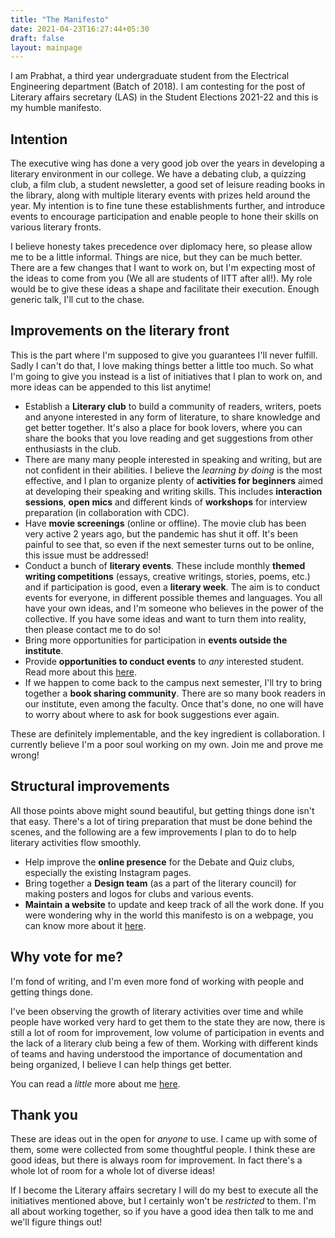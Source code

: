 ```yaml
---
title: "The Manifesto"
date: 2021-04-23T16:27:44+05:30
draft: false
layout: mainpage
---
```


I am Prabhat, a third year undergraduate student from the Electrical Engineering department (Batch of 2018). I am contesting for the post of Literary affairs secretary (LAS) in the Student Elections 2021-22 and this is my humble manifesto. 

<!-- For those who are interested in my previous work, [this page](/literary-manifesto/about-me) describes some of it briefly. To know why the manifesto is on a web page, read [this](/literary-manifesto/issues/1-manifesto-website). -->

## Intention
The executive wing has done a very good job over the years in developing a literary environment in our college. We have a debating club, a quizzing club, a film club, a student newsletter, a good set of leisure reading books in the library, along with multiple literary events with prizes held around the year. My intention is to fine tune these establishments further, and introduce events to encourage participation and enable people to hone their skills on various literary fronts.

I believe honesty takes precedence over diplomacy here, so please allow me to be a little informal. Things are nice, but they can be much better. There are a few changes that I want to work on, but I'm expecting most of the ideas to come from you (We all are students of IITT after all!). My role would be to give these ideas a shape and facilitate their execution. Enough generic talk, I'll cut to the chase.

## Improvements on the literary front
This is the part where I'm supposed to give you guarantees I'll never fulfill. Sadly I can't do that, I love making things better a little too much. So what I'm going to give you instead is a list of initiatives that I plan to work on, and more ideas can be appended to this list anytime!

- Establish a **Literary club** to build a community of readers, writers, poets and anyone interested in any form of literature, to share knowledge and get better together. It's also a place for book lovers, where you can share the books that you love reading and get suggestions from other enthusiasts in the club.
- There are many many people interested in speaking and writing, but are not confident in their abilities. I believe the *learning by doing* is the most effective, and I plan to organize plenty of **activities for beginners** aimed at developing their speaking and writing skills. This includes **interaction sessions**, **open mics** and different kinds of **workshops** for interview preparation (in collaboration with CDC).
- Have **movie screenings** (online or offline). The movie club has been very active 2 years ago, but the pandemic has shut it off. It's been painful to see that, so even if the next semester turns out to be online, this issue must be addressed!
- Conduct a bunch of **literary events**. These include monthly **themed writing competitions** (essays, creative writings, stories, poems, etc.) and if participation is good, even a **literary week**.
  The aim is to conduct events for everyone, in different possible themes and languages.
  You all have your own ideas, and I'm someone who believes in the power of the collective. If you have some ideas and want to turn them into reality, then please contact me to do so!
- Bring more opportunities for participation in **events outside the institute**.
- Provide **opportunities to conduct events** to *any* interested student. Read more about this [here](/literary-manifesto/issues/2-decentralized-events).
- If we happen to come back to the campus next semester, I'll try to bring together a **book sharing community**. There are so many book readers in our institute, even among the faculty. Once that's done, no one will have to worry about where to ask for book suggestions ever again.

These are definitely implementable, and the key ingredient is collaboration. I currently believe I'm a poor soul working on my own. Join me and prove me wrong!

## Structural improvements
All those points above might sound beautiful, but getting things done isn't that easy. There's a lot of tiring preparation that must be done behind the scenes, and the following are a few improvements I plan to do to help literary activities flow smoothly.
- Help improve the **online presence** for the Debate and Quiz clubs, especially the existing Instagram pages.
- Bring together a **Design team** (as a part of the literary council) for making posters and logos for clubs and various events.
- **Maintain a website** to update and keep track of all the work done. If you were wondering why in the world this manifesto is on a webpage, you can know more about it [here](/literary-manifesto/issues/1-manifesto-website). 

## Why vote for me?
<!-- Because I'm determined and open-minded.  -->
I'm fond of writing, and I'm even more fond of working with people and getting things done.

I've been observing the growth of literary activities over time and while people have worked very hard to get them to the state they are now, there is still a lot of room for improvement, low volume of participation in events and the lack of a literary club being a few of them. Working with different kinds of teams and having understood the importance of documentation and being organized, I believe I can help things get better.

You can read a *little* more about me [here](/literary-manifesto/about-me).

## Thank you
These are ideas out in the open for *anyone* to use. I came up with some of them, some were collected from some thoughtful people. I think these are good ideas, but there is always room for improvement. In fact there's a whole lot of room for a whole lot of diverse ideas!

If I become the Literary affairs secretary I will do my best to execute all the initiatives mentioned above, but I certainly won't be *restricted* to them. I'm all about working together, so if you have a good idea then talk to me and we'll figure things out!
